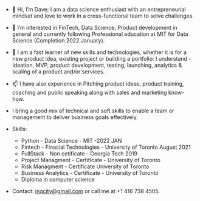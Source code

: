 - 👋 Hi, I’m Dave; I am a data science enthusiast with an entrepreneurial mindset and love to work in a cross-functional team to solve challenges.
     
- 👀 I’m interested in FinTech, Data Science, Product development in general and currently following Professional education at MIT for Data Science (Completion 2022 January).

- 🌱 I am a fast learner of new skills and technologies, whether it is for a new product idea, existing project or building a  portfolio: I understand - Ideation, MVP, product development, testing, launching, analytics & scaling of a product and/or services.

- 📫 I have also experience in Pitching product ideas,  product training, coaching and public speaking along with sales and marketing know-how.

-    I bring a good mix of technical and soft skills to enable a team or management to deliver business goals effectively. 
-    Skills: 
     -    Python  - Data Science - MIT -2022 JAN
     -    Fintech - Finacial Technologies - University of Toronto August 2021
     -    FullStack - Non cetificate - Georgia Tech 2019 
     -    Project Managment - Certificate - University of Toronto
     -    Risk Managment - Certificate University of Toronto
     -    Business Analytics - Certificate - University of Toronto
     -    Diploma in computer science         

-    Contact: inqcity@gmail.com or call me at +1 416 738 4505.

